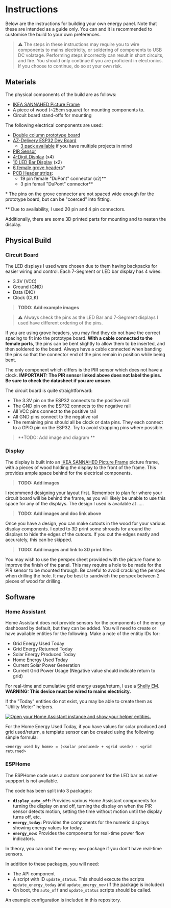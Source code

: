 # Instructions

Below are the instructions for building your own energy panel. Note that these are intended as a guide only. You can and it is recommended to customise the build to your own preferences.

> :warning: The steps in these instructions may require you to wire components to mains electricity, or soldering of components to USB DC volatage. Performing steps incorrectly can result in short circuits, and fire. You should only continue if you are proficient in electronics. If you choose to continue, do so at your own risk.

## Materials

The physical components of the build are as follows:

- [IKEA SANNAHED Picture Frame](https://www.ikea.com/gb/en/p/sannahed-frame-black-60459118/)
- A piece of wood (~25cm square) for mounting components to.
- Circuit board stand-offs for mounting

The following electrical components are used:

- [Double column prototype board](https://www.amazon.co.uk/gp/product/B07YSCGBL7)
- [AZ-Delivery ESP32 Dev Board](https://www.amazon.co.uk/AZDelivery-NodeMcu-CP2102-Development-including/dp/B071P98VTG)
  - [3 pack available](https://www.amazon.co.uk/AZDelivery-NodeMcu-CP2102-Development-including/dp/B074RGW2VQ) if you have multiple projects in mind
- [PIR Sensor](https://thepihut.com/products/breadboard-friendly-mini-pir-motion-sensor-with-3-pin-header)
- [4-Digit Display](https://thepihut.com/products/grove-4-digit-display) (x4)
- [10 LED Bar Display](https://thepihut.com/products/grove-led-bar-v2-0) (x2)
- [6 female grove headers](https://thepihut.com/products/grove-female-header-dip-4p-2-0mm-10-pack)\*
- [PCB Header strips](https://www.amazon.co.uk/gp/product/B07Q1XBGFB):
  - 19 pin female "DuPont" connector (x2)\*\*
  - 3 pin femail "DuPont" connector\*\*

\* The pins on the grove connector are not spaced wide enough for the prototype board, but can be "coerced" into fitting.

\*\* Due to availability, I used 20 pin and 4 pin connectors.

Additionally, there are some 3D printed parts for mounting and to neaten the display.

## Physical Build

### Circuit Board

The LED displays I used were chosen due to them having backpacks for easier wiring and control. Each 7-Segment or LED bar display has 4 wires:

- 3.3V (VCC)
- Ground (GND)
- Data (DIO)
- Clock (CLK)

> **TODO: Add example images**

> :warning: Always check the pins as the LED Bar and 7-Segment displays I used have different ordering of the pins.

If you are using grove headers, you may find they do not have the correct spacing to fit into the prototype board. **With a cable connected to the female ports**, the pins can be bent slightly to allow them to be inserted, and then soldered to the board. Always have a cable connected when banding the pins so that the connector end of the pins remain in position while being bent.

The only component which differs is the PIR sensor which does not have a clock. **IMPORTANT: The PIR sensor linked above does not label the pins. Be sure to check the datasheet if you are unsure.**

The circuit board is quite straightforward:

- The 3.3V pin on the ESP32 connects to the positive rail
- The GND pin on the ESP32 connects to the negative rail
- All VCC pins connect to the positive rail
- All GND pins connect to the negative rail
- The remaining pins should all be clock or data pins. They each connect to a GPIO pin on the ESP32. Try to avoid strapping pins where possible.

> **TODO: Add image and diagram **

### Display

The display is built into an [IKEA SANNAHED Picture Frame](https://www.ikea.com/gb/en/p/sannahed-frame-black-60459118/) picture frame, with a pieces of wood holding the display to the front of the frame. This provides ample space behind for the electrical components.

> **TODO: Add images**

I recommend designing your layout first. Remember to plan for where your circuit board will be behind the frame, as you will likely be unable to use this space for any of the displays. The design I used is available at .....

> **TODO: Add images and doc link above**

Once you have a design, you can make cutouts in the wood for your various display components. I opted to 3D print some shrouds for around the displays to hide the edges of the cutouts. If you cut the edges neatly and accurately, this can be skipped.

> **TODO: Add images and link to 3D print files**

You may wish to use the perspex sheet provided with the picture frame to improve the finish of the panel. This may require a hole to be made for the PIR sensor to be mounted through. Be careful to avoid cracking the perspex when drilling the hole. It may be best to sandwich the perspex between 2 pieces of wood for drilling.

## Software

### Home Assistant

Home Assistant does not provide sensors for the components of the energy dashboard by default, but they can be added. You will need to create or have available entities for the following. Make a note of the entitiy IDs for:

- Grid Energy Used Today
- Grid Energy Returned Today
- Solar Energy Produced Today
- Home Energy Used Today
- Current Solar Power Generation
- Current Grid Power Usage (Negative value should indicate return to grid)

For real-time and cumulative grid energy usage/return, I use a [Shelly EM](https://shellystore.co.uk/product/shelly-em-120a/). **WARNING: This device must be wired to mains electricity.**

If the "Today" entities do not exist, you may be able to create them as "Utility Meter" helpers.

[![Open your Home Assistant instance and show your helper entities.](https://my.home-assistant.io/badges/helpers.svg)](https://my.home-assistant.io/redirect/helpers/)

For the Home Energy Used Today, if you have values for solar produced and grid used/return, a template sensor can be created using the following simple formula:

```text
<energy used by home> = (<solar produced> + <grid used>) - <grid returned>
```

### ESPHome

The ESPHome code uses a custom component for the LED bar as native suppport is not available.

The code has been split into 3 packages:

- **`display_auto_off`:** Provides various Home Assistant components for turning the display on and off, turning the display on when the PIR sensor detects motion, setting the time without motion until the display turns off, etc.
- **`energy_today`:** Provides the components for the numeric displays showing energy values for today.
- **`energy_now`:** Provides the components for real-time power flow indicators.

In theory, you can omit the `energy_now` package if you don't have real-time sensors.

In addition to these packages, you will need:

- The API component
- A script with ID `update_status`. This should execute the scripts `update_energy_today` and `update_energy_now` (if the package is included)
- On boot, the `auto_off` and `update_status` scripts should be called.

An example configuration is included in this repository.
